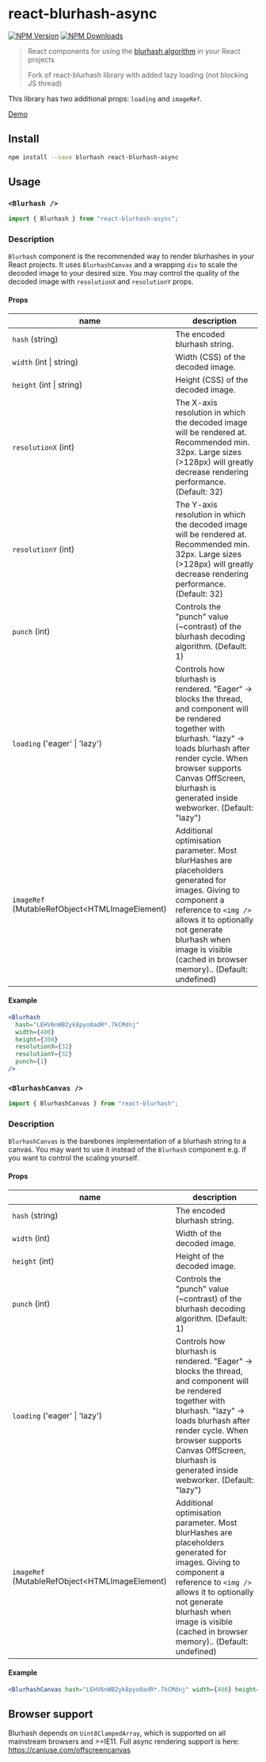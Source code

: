 # react-blurhash-async

[![NPM Version](https://img.shields.io/npm/v/react-blurhash.svg?style=flat)](https://www.npmjs.com/package/react-blurhash-async)
[![NPM Downloads](https://img.shields.io/npm/dm/react-blurhash-async.svg?style=flat)](https://npmcharts.com/compare/react-blurhash-async?minimal=true)

> React components for using the [blurhash algorithm](https://blurha.sh) in your React projects
>
> Fork of react-blurhash library with added lazy loading (not blocking JS thread)

This library has two additional props: `loading` and `imageRef`.

[Demo](https://ku8ar.github.io/react-blurhash-async/)

## Install

```sh
npm install --save blurhash react-blurhash-async
```

## Usage

### `<Blurhash />`

```js
import { Blurhash } from "react-blurhash-async";
```

### Description

`Blurhash` component is the recommended way to render blurhashes in your React projects.
It uses `BlurhashCanvas` and a wrapping `div` to scale the decoded image to your desired size. You may control the quality of the decoded image with `resolutionX` and `resolutionY` props.

#### Props

| name                     | description                                                                                                                                                                  |
| ------------------------ | ---------------------------------------------------------------------------------------------------------------------------------------------------------------------------- |
| `hash` (string)          | The encoded blurhash string.                                                                                                                                                 |
| `width` (int \| string)  | Width (CSS) of the decoded image.                                                                                                                                            |
| `height` (int \| string) | Height (CSS) of the decoded image.                                                                                                                                           |
| `resolutionX` (int)      | The X-axis resolution in which the decoded image will be rendered at. Recommended min. 32px. Large sizes (>128px) will greatly decrease rendering performance. (Default: 32) |
| `resolutionY` (int)      | The Y-axis resolution in which the decoded image will be rendered at. Recommended min. 32px. Large sizes (>128px) will greatly decrease rendering performance. (Default: 32) |
| `punch` (int)            | Controls the "punch" value (~contrast) of the blurhash decoding algorithm. (Default: 1)                                                                                      |
| `loading` ('eager' \| 'lazy')            | Controls how blurhash is rendered. "Eager" -> blocks the thread, and component will be rendered together with blurhash. "lazy" -> loads blurhash after render cycle. When browser supports Canvas OffScreen, blurhash is generated inside webworker. (Default: "lazy")                                                                                      |
| `imageRef` (MutableRefObject<HTMLImageElement)            | Additional optimisation parameter. Most blurHashes are placeholders generated for images. Giving to component a reference to `<img />` allows it to optionally not generate blurhash when image is visible (cached in browser memory).. (Default: undefined)                                                                                      |

#### Example

```jsx
<Blurhash
  hash="LEHV6nWB2yk8pyo0adR*.7kCMdnj"
  width={400}
  height={300}
  resolutionX={32}
  resolutionY={32}
  punch={1}
/>
```

### `<BlurhashCanvas />`

```js
import { BlurhashCanvas } from "react-blurhash";
```

### Description

`BlurhashCanvas` is the barebones implementation of a blurhash string to a canvas. You may want to use it instead of the `Blurhash` component e.g. if you want to control the scaling yourself.

#### Props

| name            | description                                                                             |
| --------------- | --------------------------------------------------------------------------------------- |
| `hash` (string) | The encoded blurhash string.                                                            |
| `width` (int)   | Width of the decoded image.                                                             |
| `height` (int)  | Height of the decoded image.                                                            |
| `punch` (int)   | Controls the "punch" value (~contrast) of the blurhash decoding algorithm. (Default: 1) |
| `loading` ('eager' \| 'lazy')            | Controls how blurhash is rendered. "Eager" -> blocks the thread, and component will be rendered together with blurhash. "lazy" -> loads blurhash after render cycle. When browser supports Canvas OffScreen, blurhash is generated inside webworker. (Default: "lazy")                                                                                      |
| `imageRef` (MutableRefObject<HTMLImageElement)            | Additional optimisation parameter. Most blurHashes are placeholders generated for images. Giving to component a reference to `<img />` allows it to optionally not generate blurhash when image is visible (cached in browser memory).. (Default: undefined)                                                                                      |

#### Example

```jsx
<BlurhashCanvas hash="LEHV6nWB2yk8pyo0adR*.7kCMdnj" width={400} height={300} punch={1} />
```

## Browser support

Blurhash depends on `Uint8ClampedArray`, which is supported on all mainstream browsers and >=IE11.
Full async rendering support is here: https://caniuse.com/offscreencanvas

